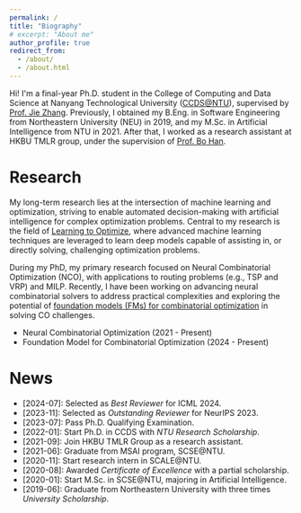 ```yaml
---
permalink: /
title: "Biography"
# excerpt: "About me"
author_profile: true
redirect_from: 
  - /about/
  - /about.html
---
```


Hi! I'm a final-year Ph.D. student in the College of Computing and Data Science at Nanyang Technological University ([CCDS@NTU](https://www.ntu.edu.sg/computing)), supervised by [Prof. Jie Zhang](https://personal.ntu.edu.sg/zhangj/). Previously, I obtained my B.Eng. in Software Engineering from Northeastern University (NEU) in 2019, and my M.Sc. in Artificial Intelligence from NTU in 2021. After that, I worked as a research assistant at HKBU TMLR group, under the supervision of [Prof. Bo Han](https://bhanml.github.io/).

Research
======

My long-term research lies at the intersection of machine learning and optimization, striving to enable automated decision-making with artificial intelligence for complex optimization problems. Central to my research is the field of [Learning to Optimize](https://arxiv.org/pdf/1811.06128.pdf), where advanced machine learning techniques are leveraged to learn deep models capable of assisting in, or directly solving, challenging optimization problems.

During my PhD, my primary research focused on Neural Combinatorial Optimization (NCO), with applications to routing problems (e.g., TSP and VRP) and MILP. Recently, I have been working on advancing neural combinatorial solvers to address practical complexities and exploring the potential of [foundation models (FMs) for combinatorial optimization](https://github.com/ai4co/awesome-fm4co) in solving CO challenges.

* Neural Combinatorial Optimization (2021 - Present)
* Foundation Model for Combinatorial Optimization (2024 - Present)

News
======

- \[2024-07]: Selected as *Best Reviewer* for ICML 2024.
- \[2023-11]: Selected as *Outstanding Reviewer* for NeurIPS 2023.
- \[2023-07]: Pass Ph.D. Qualifying Examination.
- \[2022-01]: Start Ph.D. in CCDS with *NTU Research Scholarship*.
- \[2021-09]: Join HKBU TMLR Group as a research assistant.
- \[2021-06]: Graduate from MSAI program, SCSE@NTU.
- \[2020-11]: Start research intern in SCALE@NTU.
- \[2020-08]: Awarded *Certificate of Excellence* with a partial scholarship.
- \[2020-01]: Start M.Sc. in SCSE@NTU, majoring in Artificial Intelligence.
- \[2019-06]: Graduate from Northeastern University with three times *University Scholarship*.

<script type='text/javascript' id='clustrmaps' src='//cdn.clustrmaps.com/map_v2.js?cl=0e1633&w=a&t=tt&d=FoksnRn7TGvAb2s0FiP9G1EDQcPfF_pvdm4EdiVzTZA&co=0b4975&cmo=3acc3a&cmn=ff5353&ct=cdd4d9'></script>

